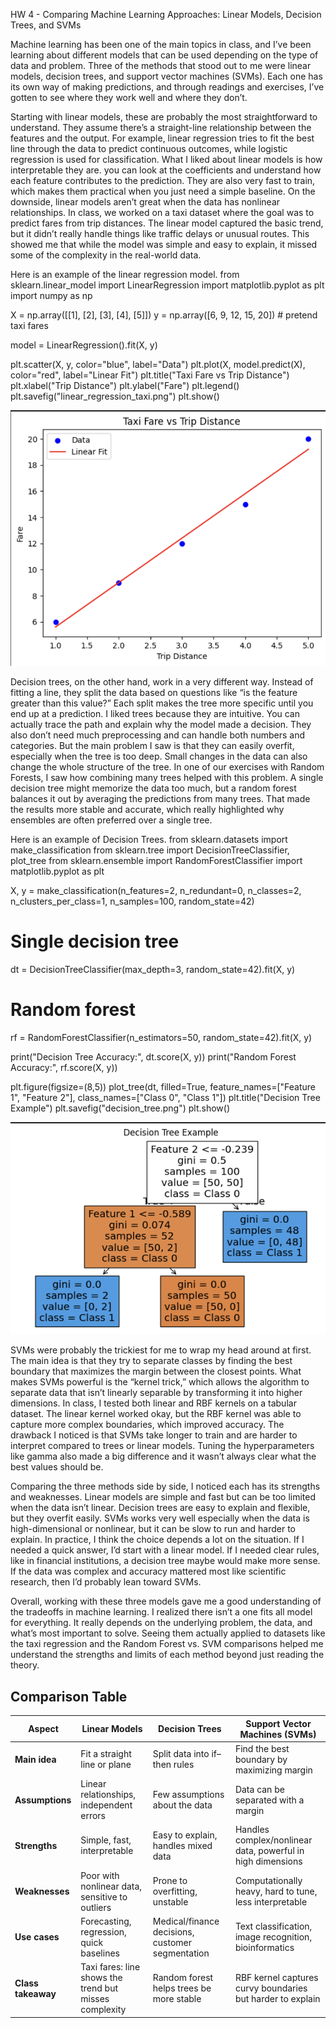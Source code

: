 HW 4 - Comparing Machine Learning Approaches: Linear Models, Decision Trees, and SVMs

Machine learning has been one of the main topics in class, and I’ve been learning about different models that can be used depending on the type of data and problem. Three of the methods that stood out to me were linear models, decision trees, and support vector machines (SVMs). Each one has its own way of making predictions, and through readings and exercises, I’ve gotten to see where they work well and where they don’t.

Starting with linear models, these are probably the most straightforward to understand. They assume there’s a straight-line relationship between the features and the output. For example, linear regression tries to fit the best line through the data to predict continuous outcomes, while logistic regression is used for classification. What I liked about linear models is how interpretable they are. you can look at the coefficients and understand how each feature contributes to the prediction. They are also very fast to train, which makes them practical when you just need a simple baseline. On the downside, linear models aren’t great when the data has nonlinear relationships. In class, we worked on a taxi dataset where the goal was to predict fares from trip distances. The linear model captured the basic trend, but it didn’t really handle things like traffic delays or unusual routes. This showed me that while the model was simple and easy to explain, it missed some of the complexity in the real-world data.

Here is an example of the linear regression model.
from sklearn.linear_model import LinearRegression
import matplotlib.pyplot as plt
import numpy as np

X = np.array([[1], [2], [3], [4], [5]])
y = np.array([6, 9, 12, 15, 20])  # pretend taxi fares

model = LinearRegression().fit(X, y)

plt.scatter(X, y, color="blue", label="Data")
plt.plot(X, model.predict(X), color="red", label="Linear Fit")
plt.title("Taxi Fare vs Trip Distance")
plt.xlabel("Trip Distance")
plt.ylabel("Fare")
plt.legend()
plt.savefig("linear_regression_taxi.png")
plt.show()

![Linear Regression](LinearRegression.png)

Decision trees, on the other hand, work in a very different way. Instead of fitting a line, they split the data based on questions like “is the feature greater than this value?” Each split makes the tree more specific until you end up at a prediction. I liked trees because they are intuitive. You can actually trace the path and explain why the model made a decision. They also don’t need much preprocessing and can handle both numbers and categories. But the main problem I saw is that they can easily overfit, especially when the tree is too deep. Small changes in the data can also change the whole structure of the tree. In one of our exercises with Random Forests, I saw how combining many trees helped with this problem. A single decision tree might memorize the data too much, but a random forest balances it out by averaging the predictions from many trees. That made the results more stable and accurate, which really highlighted why ensembles are often preferred over a single tree.

Here is an example of Decision Trees.
from sklearn.datasets import make_classification
from sklearn.tree import DecisionTreeClassifier, plot_tree
from sklearn.ensemble import RandomForestClassifier
import matplotlib.pyplot as plt

X, y = make_classification(n_features=2, n_redundant=0, n_classes=2, 
                           n_clusters_per_class=1, n_samples=100, random_state=42)

# Single decision tree
dt = DecisionTreeClassifier(max_depth=3, random_state=42).fit(X, y)

# Random forest
rf = RandomForestClassifier(n_estimators=50, random_state=42).fit(X, y)

print("Decision Tree Accuracy:", dt.score(X, y))
print("Random Forest Accuracy:", rf.score(X, y))

plt.figure(figsize=(8,5))
plot_tree(dt, filled=True, feature_names=["Feature 1", "Feature 2"], class_names=["Class 0", "Class 1"])
plt.title("Decision Tree Example")
plt.savefig("decision_tree.png")
plt.show()

![Decision Tree](DecisionTree.png)


SVMs were probably the trickiest for me to wrap my head around at first. The main idea is that they try to separate classes by finding the best boundary that maximizes the margin between the closest points. What makes SVMs powerful is the “kernel trick,” which allows the algorithm to separate data that isn’t linearly separable by transforming it into higher dimensions. In class, I tested both linear and RBF kernels on a tabular dataset. The linear kernel worked okay, but the RBF kernel was able to capture more complex boundaries, which improved accuracy. The drawback I noticed is that SVMs take longer to train and are harder to interpret compared to trees or linear models. Tuning the hyperparameters like gamma also made a big difference and it wasn’t always clear what the best values should be.

Comparing the three methods side by side, I noticed each has its strengths and weaknesses. Linear models are simple and fast but can be too limited when the data isn’t linear. Decision trees are easy to explain and flexible, but they overfit easily. SVMs works very well especially when the data is high-dimensional or nonlinear, but it can be slow to run and harder to explain. In practice, I think the choice depends a lot on the situation. If I needed a quick answer, I’d start with a linear model. If I needed clear rules, like in financial institutions, a decision tree maybe would make more sense. If the data was complex and accuracy mattered most like scientific research, then I’d probably lean toward SVMs.

Overall, working with these three models gave me a good understanding of the tradeoffs in machine learning. I realized there isn’t a one fits all model for everything. It really depends on the underlying problem, the data, and what’s most important to solve. Seeing them actually applied to datasets like the taxi regression and the Random Forest vs. SVM comparisons helped me understand the strengths and limits of each method beyond just reading the theory.

## Comparison Table

| Aspect            | Linear Models                          | Decision Trees                          | Support Vector Machines (SVMs)               |
|-------------------|----------------------------------------|-----------------------------------------|----------------------------------------------|
| **Main idea**     | Fit a straight line or plane           | Split data into if–then rules            | Find the best boundary by maximizing margin  |
| **Assumptions**   | Linear relationships, independent errors | Few assumptions about the data           | Data can be separated with a margin          |
| **Strengths**     | Simple, fast, interpretable            | Easy to explain, handles mixed data       | Handles complex/nonlinear data, powerful in high dimensions |
| **Weaknesses**    | Poor with nonlinear data, sensitive to outliers | Prone to overfitting, unstable            | Computationally heavy, hard to tune, less interpretable |
| **Use cases**     | Forecasting, regression, quick baselines | Medical/finance decisions, customer segmentation | Text classification, image recognition, bioinformatics |
| **Class takeaway**| Taxi fares: line shows the trend but misses complexity | Random forest helps trees be more stable | RBF kernel captures curvy boundaries but harder to explain |

